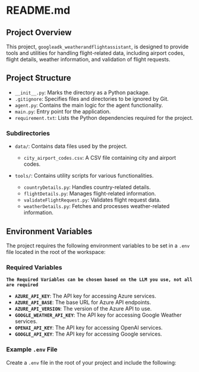 # README.md

## Project Overview
This project, `googleadk_weatherandflightassistant`, is designed to provide tools and utilities for handling flight-related data, including airport codes, flight details, weather information, and validation of flight requests.

## Project Structure
- `__init__.py`: Marks the directory as a Python package.
- `.gitignore`: Specifies files and directories to be ignored by Git.
- `agent.py`: Contains the main logic for the agent functionality.
- `main.py`: Entry point for the application.
- `requirement.txt`: Lists the Python dependencies required for the project.

### Subdirectories
- `data/`: Contains data files used by the project.
  - `city_airport_codes.csv`: A CSV file containing city and airport codes.

- `tools/`: Contains utility scripts for various functionalities.
  - `countryDetails.py`: Handles country-related details.
  - `flightDetails.py`: Manages flight-related information.
  - `validateFlightRequest.py`: Validates flight request data.
  - `weatherDetails.py`: Fetches and processes weather-related information.

## Environment Variables
The project requires the following environment variables to be set in a `.env` file located in the root of the workspace:

### Required Variables
**`The Required Variables can be chosen based on the LLM you use, not all are required`**
- **`AZURE_API_KEY`**: The API key for accessing Azure services.
- **`AZURE_API_BASE`**: The base URL for Azure API endpoints.
- **`AZURE_API_VERSION`**: The version of the Azure API to use.
- **`GOOGLE_WEATHER_API_KEY`**: The API key for accessing Google Weather services.
- **`OPENAI_API_KEY`**: The API key for accessing OpenAI services.
- **`GOOGLE_API_KEY`**: The API key for accessing Google services.

### Example `.env` File
Create a `.env` file in the root of your project and include the following:
